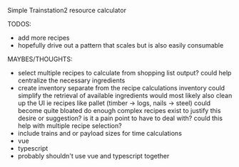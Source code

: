Simple Trainstation2 resource calculator

TODOS:
  - add more recipes
  - hopefully drive out a pattern that scales but is also easily consumable

MAYBES/THOUGHTS:
  - select multiple recipes to calculate from
    shopping list output?
      could help centralize the necessary ingredients
  - create inventory separate from the recipe calculations
    inventory could simplify the retrieval of available ingredients
    would most likely also clean up the UI
      ie recipes like pallet (timber -> logs, nails -> steel) could become quite bloated
    do enough complex recipes exist to justify this desire or suggestion?
    is it a pain point to have to deal with?
    could this help with multiple recipe selection?
  - include trains and or payload sizes for time calculations
  - vue
  - typescript
  - probably shouldn't use vue and typescript together
